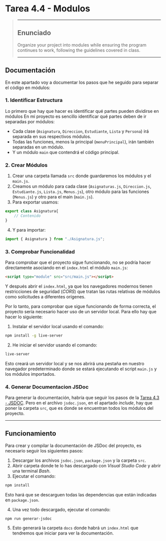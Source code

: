 # Tarea 4.4 - Modulos
> ---
> ## Enunciado
> Organize your project into modules while ensuring the program continues to work, following the guidelines covered in class. 
>
> ---

## Documentación
En este apartado voy a documentar los pasos que he seguido para separar el código en módulos:

### 1. Identificar Estructura
Lo primero que hay que hacer es identificar qué partes pueden dividirse en módulos En mi proyecto es sencillo identificar qué partes deben de ir separadas por módulos:
- Cada clase (`Asignatura`, `Direccion`, `Estudiante`, `Lista` y `Persona`) irá separada en sus respectivos módulos.
- Todas las funciones, menos la principal (`menuPrincipal`), irán también separadas en un módulo.
- Y un módulo `main` que contendrá el código principal.

### 2. Crear Módulos
1. Crear una carpeta llamada `src` donde guardaremos los módulos y el `main.js`.
2. Creamos un módulo para cada clase (`Asignaturas.js`, `Direccion.js`, `Estudiante.js`, `Lista.js`, `Menus.js`), otro módulo para las funciones (`Menus.js`) y otro para el main (`main.js`).
3. Para exportar usamos:
```js
export class Asignatura{
    // Contenido
}
```
4. Y para importar:
```js
import { Asignatura } from "./Asignatura.js";
```

### 3. Comprobar Funcionalidad
Para comprobar que el proyecto sigue funcionando, no se podría hacer directamente asociando en el `index.html` el módulo `main.js`:
```html
<script type="module" src="src/main.js"></script>
```
Y después abrir el `index.html`, ya que los navegadores modernos tienen restricciones de seguridad (*CORS*) que tratan las rutas relativas de módulos como solicitudes a diferentes orígenes.

Por lo tanto, para comprobar que sigue funcionando de forma correcta, el proyecto sería necesario hacer uso de un servidor local. Para ello hay que hacer lo siguiente:
1. Instalar el servidor local usando el comando:
```bash
npm install -g live-server
```
2. He iniciar el servidor usando el comando:
```bash
live-server
```

Esto creará un servidor local y se nos abrirá una pestaña en nuestro navegador predeterminado donde se estará ejecutando el script `main.js` y los módulos importados.


### 4. Generar Documentacion JSDoc
Para generar la documentación, habría que seguir los pasos de la [Tarea 4.3 - JSDOC](https://github.com/ArmVV26/DWEC_Proyecto_SGAEA/tree/main/js/2%C2%BA%20Trimestre/Tarea%204.3%20-%20JSDOC#documentaci%C3%B3n).
Pero en el archivo `jsdoc.json`, en el apartado *include*, hay que poner la carpeta `src`, que es donde se encuentran todos los módulos del proyecto.

---

## Funcionamiento
Para crear y compilar la documentación de JSDoc del proyecto, es necesario seguir los siguientes pasos:
1. Descargar los archivos `jsdoc.json`, `package.json` y la carpeta `src`.
2. Abrir carpeta donde te lo has descargado con *Visual Studio Code* y abrir una terminal *Bash*.
3. Ejecutar el comando:
```bash
npm install
```
Esto hará que se descarguen todas las dependencias que están indicadas en `package.json`.

4. Una vez todo descargado, ejecutar el comando:
```bash
npm run generar-jsdoc
```
5. Esto generará la carpeta `docs` donde habrá un `index.html` que tendremos que iniciar para ver la documentación.